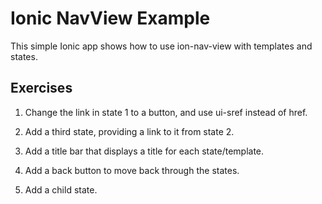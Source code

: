 # Ionic NavView Example
This simple Ionic app shows how to use ion-nav-view with templates and states.


## Exercises
1. Change the link in state 1 to a button, and use ui-sref instead of href.

2. Add a third state, providing a link to it from state 2.

3. Add a title bar that displays a title for each state/template.

4. Add a back button to move back through the states.

5. Add a child state.